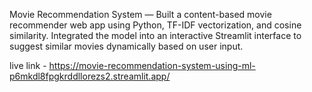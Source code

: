 Movie Recommendation System — Built a content-based movie recommender web app using Python, TF-IDF vectorization, and cosine similarity. Integrated the model into an interactive Streamlit interface to suggest similar movies dynamically based on user input.

live link - https://movie-recommendation-system-using-ml-p6mkdl8fpgkrddllorezs2.streamlit.app/
